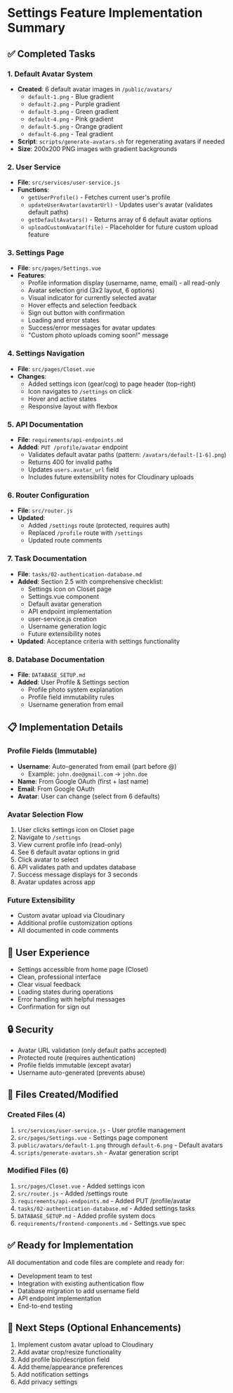 # Settings Feature Implementation Summary

## ✅ Completed Tasks

### 1. Default Avatar System
- **Created**: 6 default avatar images in `/public/avatars/`
  - `default-1.png` - Blue gradient
  - `default-2.png` - Purple gradient
  - `default-3.png` - Green gradient
  - `default-4.png` - Pink gradient
  - `default-5.png` - Orange gradient
  - `default-6.png` - Teal gradient
- **Script**: `scripts/generate-avatars.sh` for regenerating avatars if needed
- **Size**: 200x200 PNG images with gradient backgrounds

### 2. User Service
- **File**: `src/services/user-service.js`
- **Functions**:
  - `getUserProfile()` - Fetches current user's profile
  - `updateUserAvatar(avatarUrl)` - Updates user's avatar (validates default paths)
  - `getDefaultAvatars()` - Returns array of 6 default avatar options
  - `uploadCustomAvatar(file)` - Placeholder for future custom upload feature

### 3. Settings Page
- **File**: `src/pages/Settings.vue`
- **Features**:
  - Profile information display (username, name, email) - all read-only
  - Avatar selection grid (3x2 layout, 6 options)
  - Visual indicator for currently selected avatar
  - Hover effects and selection feedback
  - Sign out button with confirmation
  - Loading and error states
  - Success/error messages for avatar updates
  - "Custom photo uploads coming soon!" message

### 4. Settings Navigation
- **File**: `src/pages/Closet.vue`
- **Changes**:
  - Added settings icon (gear/cog) to page header (top-right)
  - Icon navigates to `/settings` on click
  - Hover and active states
  - Responsive layout with flexbox

### 5. API Documentation
- **File**: `requirements/api-endpoints.md`
- **Added**: `PUT /profile/avatar` endpoint
  - Validates default avatar paths (pattern: `/avatars/default-[1-6].png`)
  - Returns 400 for invalid paths
  - Updates `users.avatar_url` field
  - Includes future extensibility notes for Cloudinary uploads

### 6. Router Configuration
- **File**: `src/router.js`
- **Updated**:
  - Added `/settings` route (protected, requires auth)
  - Replaced `/profile` route with `/settings`
  - Updated route comments

### 7. Task Documentation
- **File**: `tasks/02-authentication-database.md`
- **Added**: Section 2.5 with comprehensive checklist:
  - Settings icon on Closet page
  - Settings.vue component
  - Default avatar generation
  - API endpoint implementation
  - user-service.js creation
  - Username generation logic
  - Future extensibility notes
- **Updated**: Acceptance criteria with settings functionality

### 8. Database Documentation
- **File**: `DATABASE_SETUP.md`
- **Added**: User Profile & Settings section
  - Profile photo system explanation
  - Profile field immutability rules
  - Username generation from email

## 📋 Implementation Details

### Profile Fields (Immutable)
- **Username**: Auto-generated from email (part before @)
  - Example: `john.doe@gmail.com` → `john.doe`
- **Name**: From Google OAuth (first + last name)
- **Email**: From Google OAuth
- **Avatar**: User can change (select from 6 defaults)

### Avatar Selection Flow
1. User clicks settings icon on Closet page
2. Navigate to `/settings`
3. View current profile info (read-only)
4. See 6 default avatar options in grid
5. Click avatar to select
6. API validates path and updates database
7. Success message displays for 3 seconds
8. Avatar updates across app

### Future Extensibility
- Custom avatar upload via Cloudinary
- Additional profile customization options
- All documented in code comments

## 🎯 User Experience
- Settings accessible from home page (Closet)
- Clean, professional interface
- Clear visual feedback
- Loading states during operations
- Error handling with helpful messages
- Confirmation for sign out

## 🔒 Security
- Avatar URL validation (only default paths accepted)
- Protected route (requires authentication)
- Profile fields immutable (except avatar)
- Username auto-generated (prevents abuse)

## 📁 Files Created/Modified

### Created Files (4)
1. `src/services/user-service.js` - User profile management
2. `src/pages/Settings.vue` - Settings page component
3. `public/avatars/default-1.png` through `default-6.png` - Default avatars
4. `scripts/generate-avatars.sh` - Avatar generation script

### Modified Files (6)
1. `src/pages/Closet.vue` - Added settings icon
2. `src/router.js` - Added /settings route
3. `requirements/api-endpoints.md` - Added PUT /profile/avatar
4. `tasks/02-authentication-database.md` - Added settings tasks
5. `DATABASE_SETUP.md` - Added profile system docs
6. `requirements/frontend-components.md` - Settings.vue spec

## ✅ Ready for Implementation
All documentation and code files are complete and ready for:
- Development team to test
- Integration with existing authentication flow
- Database migration to add username field
- API endpoint implementation
- End-to-end testing

## 🚀 Next Steps (Optional Enhancements)
1. Implement custom avatar upload to Cloudinary
2. Add avatar crop/resize functionality
3. Add profile bio/description field
4. Add theme/appearance preferences
5. Add notification settings
6. Add privacy settings
